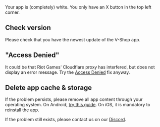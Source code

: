 Your app is (completely) white. You only have an X button in the top left corner.

## Check version
Please check that you have the newest update of the V-Shop app.

## "Access Denied"
It could be that Riot Games' Cloudflare proxy has interfered, but does not display an error message. 
Try the [Access Denied](https://docs.vshop.one/Troubleshooting/Access_Denied/) fix anyway.

## Delete app cache & storage 
If the problem persists, please remove all app content through your operating system.
On Android, [try this guide](https://www.techadvisor.com/article/739613/how-to-clear-app-cache-on-android.html). On iOS, it is mandatory to reinstall the app.

If the problem still exists, please contact us on our [Discord](https://vshop.one/discord/).
